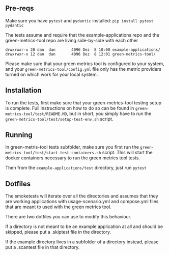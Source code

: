 ## Pre-reqs
Make sure you have `pytest` and `pydantic` installed:
`pip install pytest pydantic`

The tests assume and require that the example-applications repo and the green-metrics-tool repo are living side-by-side with each other

```
drwxrwxr-x 20 dan  dan       4096 Dez  8 10:00 example-applications/
drwxrwxr-x 12 dan  dan       4096 Dez  8 12:01 green-metrics-tool/
```
Please make sure that your green metrics tool is configured to your system, and your `green-metrics-tool/config.yml` file only has the metric providers turned on which work for your local system.

## Installation
To run the tests, first make sure that your green-metrics-tool testing setup is complete. Full instructions on how to do so can be found in `green-metrics-tool/test/README.MD`, but in short, you simply have to run the `green-metrics-tool/test/setup-test-env.sh` script.

## Running
In green-metris-tool tests subfolder, make sure you first run the `green-metrics-tool/test/start-test-containers.sh` script. This will start the docker containers necessary to run the green metrics tool tests.

Then from the `example-applications/test` directory, just run `pytest`

## Dotfiles
The smoketests will iterate over all the directories and assumes that they are working applications with usage-scenario.yml and compose.yml files that are meant to used with the green metrics tool. 

There are two dotfiles you can use to modify this behaviour.

If a directory is not meant to be an example application at all and should be skipped, please put a .skiptest file in the directory.

If the example directory lives in a subfolder of a directory instead, please put a .scantest file in that directory.